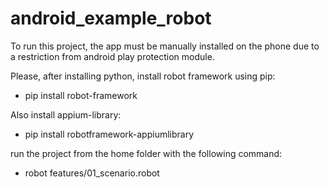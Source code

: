 # android_example_robot

To run this project, the app must be manually installed on the phone due to a restriction from android play protection module.

Please, after installing python, install robot framework using pip:

 - pip install robot-framework

Also install appium-library:

 - pip install robotframework-appiumlibrary

run the project from the home folder with the following command:

 - robot features/01_scenario.robot
